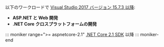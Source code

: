 以下のワークロードで [Visual Studio 2017 バージョン 15.7.3 以降](https://www.microsoft.com/net/download/windows):

* **ASP.NET と Web 開発**
* **.NET Core クロスプラットフォームの開発**

::: moniker range=">= aspnetcore-2.1"
[.NET Core 2.1 SDK](https://www.microsoft.com/net/download/windows) 以降
::: moniker-end
